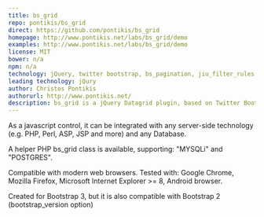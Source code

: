 ```yaml
---
title: bs_grid
repo: pontikis/bs_grid
direct: https://github.com/pontikis/bs_grid
homepage: http://www.pontikis.net/labs/bs_grid/demo
examples: http://www.pontikis.net/labs/bs_grid/demo
license: MIT
bower: n/a
npm: n/a
technology: jQuery, twitter bootstrap, bs_pagination, jiu_filter_rules, moment.js
leading technology: jQury
author: Christos Pontikis
authorurl: http://www.pontikis.net/
description: bs_grid is a jQuery Datagrid plugin, based on Twitter Bootstrap.
---
```


As a javascript control, it can be integrated with any server-side technology (e.g. PHP, Perl, ASP, JSP and more) and any Database.

A helper PHP bs_grid class is available, supporting: "MYSQLi" and "POSTGRES".

Compatible with modern web browsers. Tested with: Google Chrome, Mozilla Firefox, Microsoft Internet Explorer >= 8, Android browser.

Created for Bootstrap 3, but it is also compatible with Bootstrap 2 (bootstrap_version option)